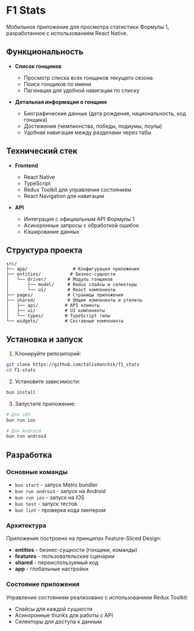 # F1 Stats

Мобильное приложение для просмотра статистики Формулы 1, разработанное с использованием React Native.

## Функциональность

- **Список гонщиков**
  - Просмотр списка всех гонщиков текущего сезона
  - Поиск гонщиков по имени
  - Пагинация для удобной навигации по списку

- **Детальная информация о гонщике**
  - Биографические данные (дата рождения, национальность, код гонщика)
  - Достижения (чемпионства, победы, подиумы, поулы)
  - Удобная навигация между разделами через табы

## Технический стек

- **Frontend**
  - React Native
  - TypeScript
  - Redux Toolkit для управления состоянием
  - React Navigation для навигации

- **API**
  - Интеграция с официальным API Формулы 1
  - Асинхронные запросы с обработкой ошибок
  - Кэширование данных

## Структура проекта

```
src/
├── app/                 # Конфигурация приложения
├── entities/           # Бизнес-сущности
│   └── driver/        # Модуль гонщиков
│       ├── model/     # Redux слайсы и селекторы
│       └── ui/        # React компоненты
├── pages/             # Страницы приложения
├── shared/            # Общие компоненты и утилиты
│   ├── api/          # API клиенты
│   ├── ui/           # UI компоненты
│   └── types/        # TypeScript типы
└── widgets/          # Составные компоненты
```

## Установка и запуск

1. Клонируйте репозиторий:
```bash
git clone https://github.com/talismanchik/f1_stats
cd f1-stats
```

2. Установите зависимости:
```bash
bun install
```

3. Запустите приложение:
```bash
# Для iOS
bun run ios

# Для Android
bun run android
```

## Разработка

### Основные команды

- `bun start` - запуск Metro bundler
- `bun run android` - запуск на Android
- `bun run ios` - запуск на iOS
- `bun test` - запуск тестов
- `bun lint` - проверка кода линтером

### Архитектура

Приложение построено на принципах Feature-Sliced Design:
- **entities** - бизнес-сущности (гонщики, команды)
- **features** - пользовательские сценарии
- **shared** - переиспользуемый код
- **app** - глобальные настройки

### Состояние приложения

Управление состоянием реализовано с использованием Redux Toolkit:
- Слайсы для каждой сущности
- Асинхронные thunks для работы с API
- Селекторы для доступа к данным

